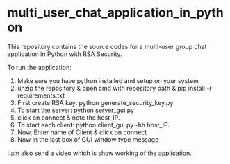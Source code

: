 # multi_user_chat_application_in_python

This repository contains the source codes for a multi-user group chat application in Python with RSA Security. 

To run the application:

1) Make sure you have python installed and setup on your system
2) unzip the repository & open cmd with repository path & pip install -r requirements.txt
3) First create RSA key: python generate_security_key.py
4) To start the server: python server_gui.py 
5) click on connect & note the host_IP.
6) To start each client: python client_gui.py -hh host_IP.
7) Now, Enter name of Client & click on connect
8) Now in the last box of GUI window type message

I am also send a video which is show working of the application.


